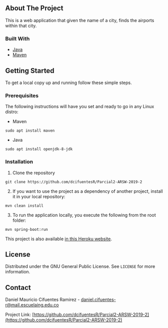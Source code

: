 <!-- ABOUT -->  
## About The Project  
 This is a web application that given the name of a city, finds the airports within that city.
  
### Built With  
  
* [Java](https://www.java.com/es/download/)  
* [Maven](https://maven.apache.org/)  
  
<!-- GETTING STARTED -->  
## Getting Started  
  
To get a local copy up and running follow these simple steps.  
  
### Prerequisites  
  
The following instructions will have you set and ready to go in any Linux distro:  
* Maven  
```shell script  
sudo apt install maven  
```  
* Java  
```shell script  
sudo apt install openjdk-8-jdk  
```  
  
### Installation  
   
1. Clone the repository  
```shell script  
git clone https://github.com/dcifuentesR/Parcial2-ARSW-2019-2 
```  
2. If you want to use the project as a dependency of another project, install it in your local repository:  
```shell script  
mvn clean install  
```  
3. To run the application locally, you execute the following from the root folder:  
```shell script  
mvn spring-boot:run
```  

This project is also available [in this Heroku website](https://dcifuentes-arem-p1.herokuapp.com/).

<!-- LICENSE -->  
## License  
  
Distributed under the GNU General Public License. See `LICENSE` for more information.  
  
<!-- CONTACT -->  
## Contact  
  
Daniel Mauricio Cifuentes Ramirez - daniel.cifuentes-r@mail.escuelaing.edu.co  
  
Project Link: [https://github.com/dcifuentesR/Parcial2-ARSW-2019-2](https://github.com/dcifuentesR/Parcial2-ARSW-2019-2)
